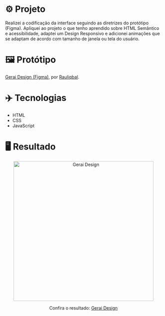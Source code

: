 # ⚙️ Projeto
Realizei a codificação da interface seguindo as diretrizes do protótipo (Figma). Apliquei ao projeto o que tenho aprendido sobre HTML Semântico e acessibilidade, adaptei um Design Responsivo e adicionei animações que se adaptam de acordo com tamanho de janela ou tela do usuário.

# 🖼 Protótipo
<a href="https://www.figma.com/community/file/1034686187719186130">Gerai Design (Figma)</a>, por <a href="https://www.figma.com/@rauliqbal">Rauliqbal</a>.

# ✈️ Tecnologias
- HTML
- CSS
- JavaScript

# 🖥️ Resultado
<div align="center">
  <img alt="Gerai Design" src="https://i.imgur.com/TsCeSxx.png" width="450px">
  <p>Confira o resultado: <a href="https://gerai-design-ruuuff.netlify.app/">Gerai Design</a></p>
</div>

